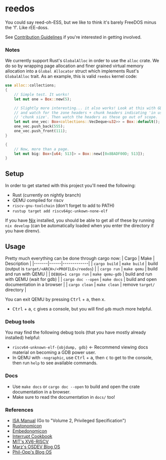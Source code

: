 # reedos

You could say reed-oh-ESS, but we like to think it's barely FreeDOS minus the
'f'. Like rEE-doss.

See [Contribution Guidelines](CONTRIBUTING.md) if you're interested in getting
involved.

### Notes

We currently support Rust's `GlobalAlloc` in order to use the `alloc` crate. We
do so by wrapping page allocation and finer grained virtual memory allocation
into a `Global Allocator` struct which implements Rust's `GlobalAlloc` trait. As
an example, this is valid `reedos` kernel code:

```rust
use alloc::collections;
{
    // Simple test. It works!
    let mut one = Box::new(5);

    // Slightly more interesting... it also works! Look at this with GDB
    // and watch for the zone headers + chunk headers indicating 'in use' and
    // 'chunk size'. Then watch the headers as these go out of scope.
    let mut one_vec: Box<collections::VecDeque<u32>> = Box::default();
    one_vec.push_back(555);
    one_vec.push_front(111);
}

{
    // Now, more than a page.
    let mut big: Box<[u64; 513]> = Box::new([0x8BADF00D; 513]);
}
```

## Setup

In order to get started with this project you'll need the following:

- Rust (currently on nightly branch)
- QEMU compiled for riscv
- `riscv-gnu-toolchain` (don't forget to add to PATH)
- `rustup target add riscv64gc-unkown-none-elf`

If you have [Nix](https://nixos.org/download.html) installed, you should be able
to get all of these by running `nix develop` (can be automatically loaded when
you enter the directory if you have direnv).

## Usage

Pretty much everything can be done through cargo now:
| Cargo | Make | Description |
|-------|------|-------------|
| `cargo build` | `make build` | build (output is `target/<ARCH>/<PROFILE>/reedos`) |
| `cargo run` | `make qemu` | build and run with QEMU |
| `DEBUG=1 cargo run` | `make qemu-gdb` | build and run with QEMU (wait for gdb) |
| `cargo doc --open` | `make docs` | build and open documentation in a browser |
| `cargo clean` | `make clean` | remove `target/` directory |

You can exit QEMU by pressing <kbd>Ctrl</kbd> + <kbd>a</kbd>, then <kbd>x</kbd>.

- <kbd>Ctrl</kbd> + <kbd>a</kbd>, <kbd>c</kbd> gives a console, but you will
  find `gdb` much more helpful.

### Debug tools

You may find the following debug tools (that you have mostly already installed) helpful:

- `riscv64-unknown-elf-{objdump, gdb}` ← Recommend viewing docs material on
  becoming a GDB power user.
- In QEMU with `-nographic`, use <kbd>Ctrl</kbd> + <kbd>a</kbd>, then
  <kbd>c</kbd> to get to the console, then run `help` to see available commands.

### Docs

- Use `make docs` or `cargo doc --open` to build and open the crate
  documentation in a browser.
- Make sure to read the documentation in `docs/` too!

### References

- [ISA Manual](https://riscv.org/technical/specifications/) (Go to "Volume 2, Privileged Specification")
- [Rustonomicon](https://doc.rust-lang.org/nomicon/)
- [Embedonomicon](https://docs.rust-embedded.org/embedonomicon/index.html)
- [Interrupt Cookbook](https://www.starfivetech.com/uploads/sifive-interrupt-cookbook-v1p2.pdf)
- [MIT's XV6-RISCV](https://github.com/mit-pdos/xv6-riscv)
- [Marz's OSDEV Blog OS](https://osblog.stephenmarz.com/index.html)
- [Phil-Opp's Blog OS](https://os.phil-opp.com/)
